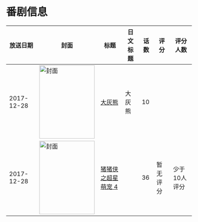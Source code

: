 # 番剧信息

|放送日期|封面|标题|日文标题|话数|评分|评分人数|
|---|---|---|---|---|---|---|
|2017-12-28|<img src="https://lain.bgm.tv/pic/cover/c/01/8b/235238_6syDD.jpg" alt="封面" style="width:150px;height:200px;object-fit:cover;">|[大灰熊](https://bangumi.tv/subject/235238)|大灰熊|10|||
|2017-12-28|<img src="https://lain.bgm.tv/pic/cover/c/46/18/384735_httGq.jpg" alt="封面" style="width:150px;height:200px;object-fit:cover;">|[猪猪侠之超星萌宠 4](https://bangumi.tv/subject/384735)||36|暂无评分|少于10人评分|

